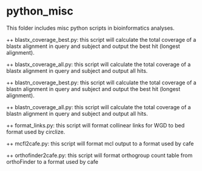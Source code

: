 # python_misc

This folder includes misc python scripts in bioinformatics analyses.

++ blastx_coverage_best.py: this script will calculate the total coverage of a blastx alignment in query and subject and output the best hit (longest alignment).

++ blastx_coverage_all.py: this script will calculate the total coverage of a blastx alignment in query and subject and output all hits.

++ blastn_coverage_best.py: this script will calculate the total coverage of a blastn alignment in query and subject and output the best hit (longest alignment).

++ blastn_coverage_all.py: this script will calculate the total coverage of a blastn alignment in query and subject and output all hits.

++ format_links.py: this script will format collinear links for WGD to bed format used by circlize.

++ mcfl2cafe.py: this script will format mcl output to a format used by cafe

++ orthofinder2cafe.py: this script will format orthogroup count table from orthoFinder to a format used by cafe
